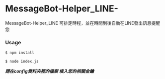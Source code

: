 # MessageBot-Helper_LINE-
MessageBot-Helper_LINE  可排定時程，並在時間到後自動在LINE發出訊息提醒您


### Usage
```
$ npm install
```
```
$ node index.js
```
___請在config資料夾裡的檔案 填入您的相關金鑰___
